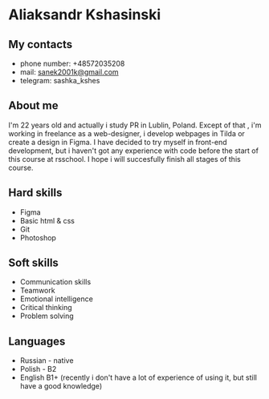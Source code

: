 # Aliaksandr Kshasinski

## My contacts

- phone number: +48572035208
- mail: sanek2001k@gmail.com
- telegram: sashka_kshes

## About me
I'm 22 years old and actually i study PR in Lublin, Poland. Except of that , i'm working in freelance as a web-designer, i develop webpages in Tilda or create a design in Figma. I have decided to try myself in front-end development, but i haven't got any experience with code before the start of this course at rsschool. I hope i will succesfully finish all stages of this course. 
## Hard skills
- Figma
- Basic html & css
- Git
- Photoshop
## Soft skills
- Communication skills
- Teamwork
- Emotional intelligence
- Critical thinking
- Problem solving
## Languages
- Russian - native
- Polish - B2
- English B1+ (recently i don't have a lot of experience of using it, but still have a good knowledge)